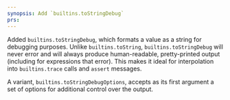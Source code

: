 ```yaml
---
synopsis: Add `builtins.toStringDebug`
prs:
---
```


Added `builtins.toStringDebug`, which formats a value as a string for debugging
purposes. Unlike `builtins.toString`, `builtins.toStringDebug` will never error
and will always produce human-readable, pretty-printed output (including for
expressions that error). This makes it ideal for interpolation into
`builtins.trace` calls and `assert` messages.

A variant, `builtins.toStringDebugOptions`, accepts as its first argument a set
of options for additional control over the output.
